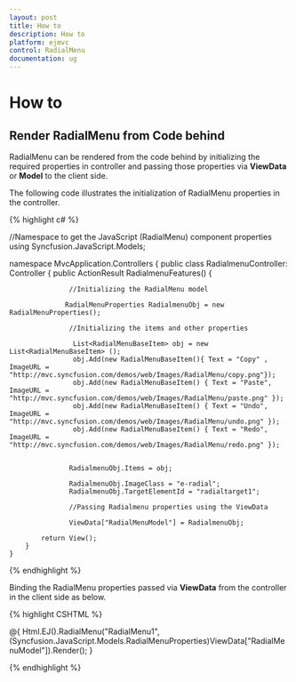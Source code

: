 ```yaml
---
layout: post
title: How to
description: How to
platform: ejmvc
control: RadialMenu
documentation: ug
---
```

# How to

## Render RadialMenu from Code behind

RadialMenu can be rendered from the code behind by initializing the required properties in controller and passing those properties via **ViewData** or **Model** to the client side.

The following code illustrates the initialization of RadialMenu properties in the controller.

{% highlight c# %}

//Namespace to get the JavaScript (RadialMenu) component properties
using Syncfusion.JavaScript.Models;

namespace MvcApplication.Controllers
{
    public class RadialmenuController: Controller
    {
        public ActionResult RadialmenuFeatures()
        {

                   //Initializing the RadialMenu model

                  RadialMenuProperties RadialmenuObj = new RadialMenuProperties();

                   //Initializing the items and other properties

                    List<RadialMenuBaseItem> obj = new List<RadialMenuBaseItem> ();
                    obj.Add(new RadialMenuBaseItem(){ Text = "Copy" , ImageURL = "http://mvc.syncfusion.com/demos/web/Images/RadialMenu/copy.png"});
                    obj.Add(new RadialMenuBaseItem() { Text = "Paste", ImageURL = "http://mvc.syncfusion.com/demos/web/Images/RadialMenu/paste.png" });
                    obj.Add(new RadialMenuBaseItem() { Text = "Undo", ImageURL = "http://mvc.syncfusion.com/demos/web/Images/RadialMenu/undo.png" });
                    obj.Add(new RadialMenuBaseItem() { Text = "Redo", ImageURL = "http://mvc.syncfusion.com/demos/web/Images/RadialMenu/redo.png" });


                   RadialmenuObj.Items = obj;

                   RadialmenuObj.ImageClass = "e-radial";
                   RadialmenuObj.TargetElementId = "radialtarget1";

                   //Passing Radialmenu properties using the ViewData

                   ViewData["RadialMenuModel"] = RadialmenuObj;

            return View();
        }
    }

{% endhighlight %}

Binding the RadialMenu properties passed via **ViewData** from the controller in the client side as below.

{% highlight CSHTML %}

  <div id="radialtarget11" class="content-container-fluid">
    
  </div>

@{
    Html.EJ().RadialMenu("RadialMenu1", (Syncfusion.JavaScript.Models.RadialMenuProperties)ViewData["RadialMenuModel"]).Render();
 }

<style type="text/css" class="cssStyles">

    .e-radialmenu .e-radial {

        background-image: url("http://mvc.syncfusion.com/demos/web/Images/RadialMenu/settings.png");
    }

    .e-radialmenu.e-displaynone {

        display: block;

    }
</style>

{% endhighlight %}